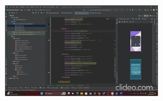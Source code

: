 

[<img src="https://github.com/addff/2310-ICT602/blob/main/M3CS2666A/Team%201%20-%20Solidariti/Lab%20Work%203/image.png?raw=true" width="600" height="300"
/>](https://youtu.be/mEwvRsaB9VQ)
